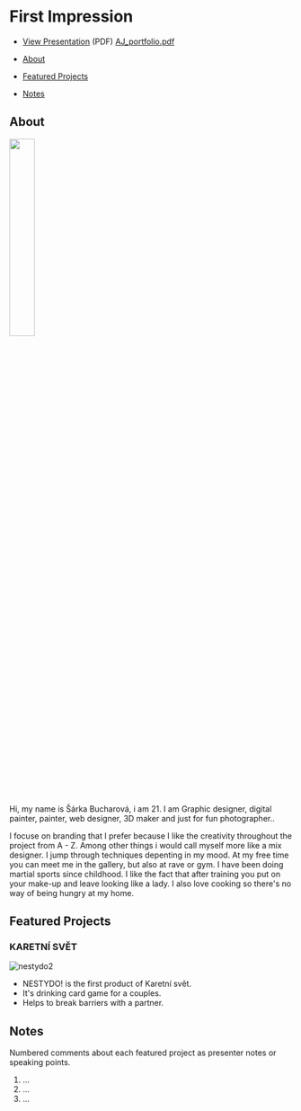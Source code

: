 # First Impression

<!-- This is a comment, only visible to the author: Add a link to your presentation. -->
<!-- Presentations do not need to be a PDF, you may link elsewhere, such as Figma, YouTube, etc. -->
<!-- Consider adding navigation to each section (About, Featured Projects, Notes, etc.) -->


- [View Presentation](img/surname-draft-first-impression-2023.pdf) (PDF) <!-- Add helpful hint as to what kind of file or destination is here. --> [AJ_portfolio.pdf](https://github.com/bucharova/english-for-designers-1/files/14014071/AJ_portfolio.pdf)

- [About](#about)
- [Featured Projects](#featured-projects)
- [Notes](#notes)
  


## About



<img src="https://github.com/bucharova/english-for-designers/assets/150127129/34d5da4a-9639-462e-a48b-adacea52589c" width=30% height=30%>
 <!-- Consider including a headshot. We’re not designing, so keep the image width/height around 320px x 320px (square). Replace "surname" with your surname in the file name. --> 

Hi, my name is Šárka Bucharová, i am 21. I am Graphic designer, digital painter, painter, web designer, 3D maker and just for fun photographer..

I focuse on branding that I prefer because I like the creativity throughout the project from A - Z. Among other things i would call myself more like a mix designer. I jump through techniques depenting in my mood. At my free time you can meet me in the gallery, but also at rave or gym. I have been doing martial sports since childhood. I like the fact that after training you put on your make-up and leave looking like a lady. I also love cooking so there's no way of being hungry at my home.
## Featured Projects


### KARETNÍ SVĚT
![nestydo2](https://github.com/bucharova/english-for-designers-1/assets/150127129/6f4ffed4-03d8-465e-aef1-0040c7e62773)

<!-- Use a static poster image or animated GIF, but no video files. Again, keep the image width/height manageable, around 1280x x 720px (16:9 aspect ratio), or a max-width of 1280px. -->



- NESTYDO! is the first product of Karetní svět.
- It's drinking card game for a couples.
- Helps to break barriers with a partner.

<!-- Use the same stucture above for the rest of your featured projects. -->

## Notes

Numbered comments about each featured project as presenter notes or speaking points.

1. …
2. …
3. …
<!-- And so on. -->

